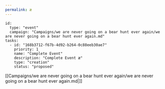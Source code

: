 ```yaml
---
permalink: æ
---
```


```RpgManager4
id: 
  type: "event"
  campaign: "Campaigns/we are never going on a bear hunt ever again/we are never going on a bear hunt ever again.md"
tasks: 
  - id: "168b3712-f67b-4d92-b264-0c88eeb30ae7"
    priority: 1
    name: "Complete Event"
    description: "Complete Event æ"
    type: "creation"
    status: "proposed"
```

[[Campaigns/we are never going on a bear hunt ever again/we are never going on a bear hunt ever again.md|]]